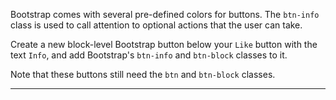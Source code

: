 <div class="challenge-instructions bootstrap"><div><section id="description">
<p>Bootstrap comes with several pre-defined colors for buttons. The <code>btn-info</code> class is used to call attention to optional actions that the user can take.</p>
<p>Create a new block-level Bootstrap button below your <code>Like</code> button with the text <code>Info</code>, and add Bootstrap's <code>btn-info</code> and <code>btn-block</code> classes to it.</p>
<p>Note that these buttons still need the <code>btn</code> and <code>btn-block</code> classes.</p>
</section></div><hr/></div>